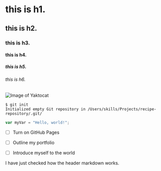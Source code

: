 # this is h1.
## this is h2.
### this is h3.
#### this is h4.
##### this is h5.
###### this is h6.
![Image of Yaktocat](https://octodex.github.com/images/yaktocat.png)
```
$ git init
Initialized empty Git repository in /Users/skills/Projects/recipe-repository/.git/
```
``` javascript
var myVar = "Hello, world!";
```
- [ ] Turn on GitHub Pages
- [ ] Outline my portfolio
- [ ] Introduce myself to the world


I have just checked how the header markdown works.
